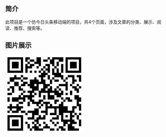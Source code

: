 ## 简介
此项目是一个仿今日头条移动端的项目，共4个页面，涉及文章的分类、展示、阅读、推荐、搜索等。

## 图片展示
<img src="https://github.com/xiaoqieZ/Journalism/raw/master/screenshots/web_QRcode.png" width="250" height="250"/>


